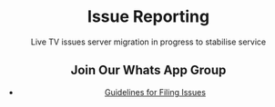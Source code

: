 <div align="center">

# Issue Reporting
Live TV issues server migration in progress to stabilise service

## Join Our Whats App Group
- [Guidelines for Filing Issues](#)

</div>
